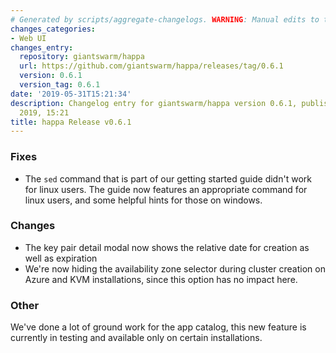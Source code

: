```yaml
---
# Generated by scripts/aggregate-changelogs. WARNING: Manual edits to this files will be overwritten.
changes_categories:
- Web UI
changes_entry:
  repository: giantswarm/happa
  url: https://github.com/giantswarm/happa/releases/tag/0.6.1
  version: 0.6.1
  version_tag: 0.6.1
date: '2019-05-31T15:21:34'
description: Changelog entry for giantswarm/happa version 0.6.1, published on 31 May
  2019, 15:21
title: happa Release v0.6.1
---
```


### Fixes
- The `sed` command that is part of our getting started guide didn't work for linux users. The guide now features an appropriate command for linux users, and some helpful hints for those on windows.

### Changes

- The key pair detail modal now shows the relative date for creation as well as expiration
- We're now hiding the availability zone selector during cluster creation on Azure and KVM installations, since this option has no impact here.

### Other

We've done a lot of ground work for the app catalog, this new feature is currently in testing and available only on certain installations.


